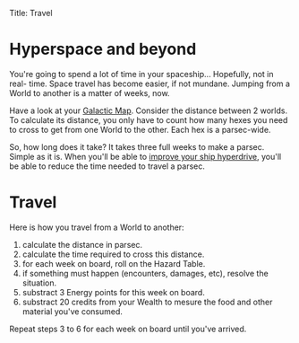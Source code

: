 Title: Travel

# Hyperspace and beyond

You're going to spend a lot of time in your spaceship... Hopefully, not in real-
time. Space travel has become easier, if not mundane. Jumping from a World to
another is a matter of weeks, now.

Have a look at your [Galactic Map][map]. Consider the distance between 2 worlds.
To calculate its distance, you only have to count how many hexes you need to
cross to get from one World to the other. Each hex is a parsec-wide.

So, how long does it take? It takes three full weeks to make a parsec. Simple as
it is. When you'll be able to [improve your ship hyperdrive][marketplace],
you'll be able to reduce the time needed to travel a parsec.

# Travel

Here is how you travel from a World to another:

1. calculate the distance in parsec.
2. calculate the time required to cross this distance.
3. for each week on board, roll on the Hazard Table.
4. if something must happen (encounters, damages, etc), resolve the situation.
5. substract 3 Energy points for this week on board.
6. substract 20 credits from your Wealth to mesure the food and other material you've consumed.

Repeat steps 3 to 6 for each week on board until you've arrived.

[map]: ../static/sheets/map.html
[marketplace]: ../marketplace/
